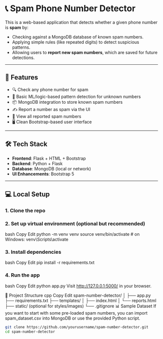 # 📞 Spam Phone Number Detector

This is a web-based application that detects whether a given phone number is **spam** by:

- Checking against a MongoDB database of known spam numbers.
- Applying simple rules (like repeated digits) to detect suspicious patterns.
- Allowing users to **report new spam numbers**, which are saved for future detections.

---

## 🚀 Features

- 🔍 Check any phone number for spam
- 🧠 Basic ML/logic-based pattern detection for unknown numbers
- 📦 MongoDB integration to store known spam numbers
- ✍️ Report a number as spam via the UI
- 📄 View all reported spam numbers
- 🖥️ Clean Bootstrap-based user interface

---

## 🛠 Tech Stack

- **Frontend**: Flask + HTML + Bootstrap
- **Backend**: Python + Flask
- **Database**: MongoDB (local or network)
- **UI Enhancements**: Bootstrap 5

---

## 💻 Local Setup

### 1. Clone the repo

### 2. Set up virtual environment (optional but recommended)
bash
Copy
Edit
python -m venv venv
source venv/bin/activate  # on Windows: venv\Scripts\activate

### 3. Install dependencies
bash
Copy
Edit
pip install -r requirements.txt
### 4. Run the app
bash
Copy
Edit
python app.py
Visit http://127.0.0.1:5000/ in your browser.

📂 Project Structure
cpp
Copy
Edit
spam-number-detector/
│
├── app.py
├── requirements.txt
├── templates/
│   ├── index.html
│   └── reports.html
├── static/ (optional for styles/images)
└── .gitignore
📊 Sample Dataset
If you want to start with some pre-loaded spam numbers, you can import spam_dataset.csv into MongoDB or use the provided Python script.

```bash
git clone https://github.com/yourusername/spam-number-detector.git
cd spam-number-detector


